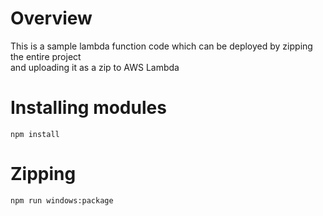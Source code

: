 #  Overview 
This is a sample lambda function code which can be deployed by zipping the entire project  
and uploading it as a zip to AWS Lambda

# Installing modules
```
npm install
```

# Zipping
```
npm run windows:package
```

